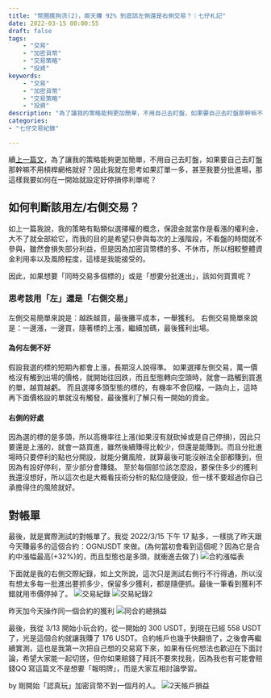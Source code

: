 ```yaml
---
title: "幣圈瘋狗流(2)，兩天賺 92% 到底該左側還是右側交易？｜七仔札記"
date: 2022-03-15 00:00:55
draft: false
tags: 
    - "交易"
    - "加密貨幣"
    - "交易策略"
    - "投資"
keywords:
    - "交易"
    - "加密貨幣"
    - "交易策略"
    - "投資"
description: "為了讓我的策略能夠更加簡單，不用自己去盯盤，如果要自己去盯盤那幹嘛不用槓桿網格就好？因此我就在思考如果訂單一多，甚至我要分批進場，那這樣我要如何在一開始就設定好停損停利單呢？"
categories:
- "七仔交易紀錄"

---
```


續<a href="https://andywei1123.github.io/post/cryptotrade2/" target="_blank">上一篇文</a>，為了讓我的策略能夠更加簡單，不用自己去盯盤，如果要自己去盯盤那幹嘛不用槓桿網格就好？因此我就在思考如果訂單一多，甚至我要分批進場，那這樣我要如何在一開始就設定好停損停利單呢？

## 如何判斷該用左/右側交易？
如上一篇我說，我的策略有點類似選擇權的概念，保證金就當作是看漲的權利金，大不了就全部給它，而我的目的是希望只參與每次的上漲階段，不看盤的時間就不參與，雖然會損失部分利益，但是因為加密貨幣標的多、不休市，所以相較整體資金利用率以及風險程度，這樣是我能接受的。  

因此，如果想要「同時交易多個標的」或是「想要分批進出」，該如何買賣呢？

### 思考該用「左」還是「右側交易」
左側交易簡單來說是：越跌越買，最後攤平成本，一舉獲利。
右側交易簡單來說是：一邊漲，一邊買，隨著標的上漲，繼續加碼，最後獲利出場。
#### 為何左側不好
假設我選的標的短期內都會上漲，長期沒人說得準。
如果選擇左側交易，萬一價格沒有觸到出場的價格，就開始往回跌，而且型態轉向空頭時，就會一路觸到買進的單，越買越虧。
而且選擇多頭型態的標的，有機率不會回檔，一路向上，這時再下面價格設的單就沒有觸發，最後獲利了解只有一開始的資金。
#### 右側的好處
因為選的標的是多頭，所以高機率往上漲(如果沒有就砍掉或是自己停損)，因此只要還是上漲的，就會一路買進，雖然後續賺得比較少，但還是能賺到。而且分批進場時只要停利的點也分開設，就能分攤風險，就算最後可能沒辦法全部都賺到，但因為有設好停利，至少部分會賺錢。
至於每個部位該怎麼設，要保住多少的獲利我還沒想好，所以這次也是大概看技術分析的點位隨便設，但一樣不要超過你自己承擔得住的風險就好。  
 
## 對帳單
最後，就是實際測試的對帳單了。我從 2022/3/15 下午 17 點多，一樣挑了昨天跟今天賺最多的這個合約：OGNUSDT 來做。(為何當初會看到這個呢？因為它是合約中漲幅最高(+32%)的，而且型態也是多頭，就衝進去做了)
![合約漲幅表](https://i.imgur.com/JB0TTts.png)

下面就是我的右側交際紀錄，如上文所說，這次只是測試右側行不行得通，所以沒有想太多每一批進出要抓多少，保留多少獲利，都是隨便抓。最後一筆看到獲利不錯就用市價停掉了。
![交易紀錄](https://i.imgur.com/Xj3JcAS.png)
![交易紀錄2](https://i.imgur.com/CZkEfIX.png)


昨天加今天操作同一個合約的獲利
![同合約總損益](https://i.imgur.com/AaSw3yH.png)

最後，我從 3/13 開始小玩合約，從一開始的 300 USDT，到現在已經 558 USDT 了，光是這個合約就讓我賺了 176 USDT。合約帳戶也幾乎快翻倍了，之後會再繼續實測，這也是我第一次把自己想的交易寫下來，如果有任何想法也歡迎在下面討論，希望大家能一起切搓，但你如果賠錢了拜託不要來找我，因為我也有可能會賠錢QQ 寫這篇文不是想要「報明牌」，而是大家互相討論學習。

by 剛開始「認真玩」加密貨幣不到一個月的人。
![2天帳戶損益](https://i.imgur.com/SduWOF6.png)
